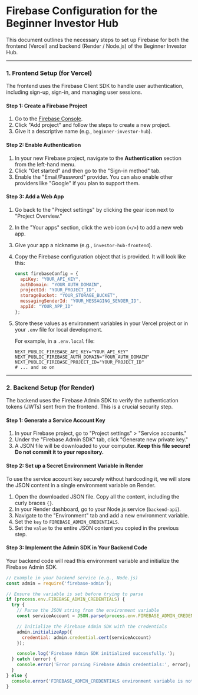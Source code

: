 # Firebase Configuration for the Beginner Investor Hub

This document outlines the necessary steps to set up Firebase for both the frontend (Vercel) and backend (Render / Node.js) of the Beginner Investor Hub.

---

### 1. Frontend Setup (for Vercel)

The frontend uses the Firebase Client SDK to handle user authentication, including sign-up, sign-in, and managing user sessions.

#### Step 1: Create a Firebase Project

1.  Go to the [Firebase Console](https://console.firebase.google.com/).
2.  Click "Add project" and follow the steps to create a new project.
3.  Give it a descriptive name (e.g., `beginner-investor-hub`).

#### Step 2: Enable Authentication

1.  In your new Firebase project, navigate to the **Authentication** section from the left-hand menu.
2.  Click "Get started" and then go to the "Sign-in method" tab.
3.  Enable the "Email/Password" provider. You can also enable other providers like "Google" if you plan to support them.

#### Step 3: Add a Web App

1.  Go back to the "Project settings" by clicking the gear icon next to "Project Overview."
2.  In the "Your apps" section, click the web icon (`</>`) to add a new web app.
3.  Give your app a nickname (e.g., `investor-hub-frontend`).
4.  Copy the Firebase configuration object that is provided. It will look like this:

    ```javascript
    const firebaseConfig = {
      apiKey: "YOUR_API_KEY",
      authDomain: "YOUR_AUTH_DOMAIN",
      projectId: "YOUR_PROJECT_ID",
      storageBucket: "YOUR_STORAGE_BUCKET",
      messagingSenderId: "YOUR_MESSAGING_SENDER_ID",
      appId: "YOUR_APP_ID"
    };
    ```

5.  Store these values as environment variables in your Vercel project or in your `.env` file for local development.

    For example, in a `.env.local` file:
    ```
    NEXT_PUBLIC_FIREBASE_API_KEY="YOUR_API_KEY"
    NEXT_PUBLIC_FIREBASE_AUTH_DOMAIN="YOUR_AUTH_DOMAIN"
    NEXT_PUBLIC_FIREBASE_PROJECT_ID="YOUR_PROJECT_ID"
    # ... and so on
    ```

---

### 2. Backend Setup (for Render)

The backend uses the Firebase Admin SDK to verify the authentication tokens (JWTs) sent from the frontend. This is a crucial security step.

#### Step 1: Generate a Service Account Key

1.  In your Firebase project, go to "Project settings" > "Service accounts."
2.  Under the "Firebase Admin SDK" tab, click "Generate new private key."
3.  A JSON file will be downloaded to your computer. **Keep this file secure! Do not commit it to your repository.**

#### Step 2: Set up a Secret Environment Variable in Render

To use the service account key securely without hardcoding it, we will store the JSON content in a single environment variable on Render.

1.  Open the downloaded JSON file. Copy all the content, including the curly braces `{}`.
2.  In your Render dashboard, go to your Node.js service (`backend-api`).
3.  Navigate to the "Environment" tab and add a new environment variable.
4.  Set the `key` to `FIREBASE_ADMIN_CREDENTIALS`.
5.  Set the `value` to the entire JSON content you copied in the previous step.

#### Step 3: Implement the Admin SDK in Your Backend Code

Your backend code will read this environment variable and initialize the Firebase Admin SDK.

```javascript
// Example in your backend service (e.g., Node.js)
const admin = require('firebase-admin');

// Ensure the variable is set before trying to parse
if (process.env.FIREBASE_ADMIN_CREDENTIALS) {
  try {
    // Parse the JSON string from the environment variable
    const serviceAccount = JSON.parse(process.env.FIREBASE_ADMIN_CREDENTIALS);

    // Initialize the Firebase Admin SDK with the credentials
    admin.initializeApp({
      credential: admin.credential.cert(serviceAccount)
    });

    console.log('Firebase Admin SDK initialized successfully.');
  } catch (error) {
    console.error('Error parsing Firebase Admin credentials:', error);
  }
} else {
  console.error('FIREBASE_ADMIN_CREDENTIALS environment variable is not set.');
}

